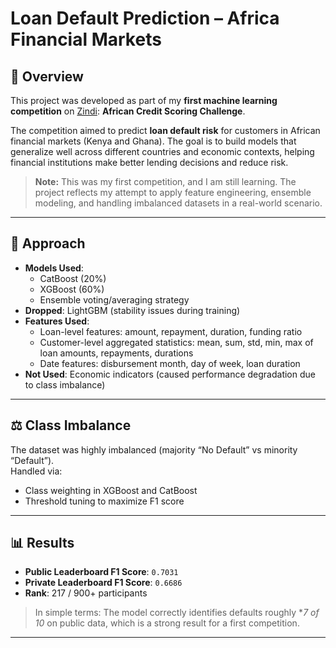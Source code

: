 # Loan Default Prediction – Africa Financial Markets

## 📌 Overview
This project was developed as part of my **first machine learning competition** on [Zindi](https://zindi.africa/competitions/african-credit-scoring-challenge): **African Credit Scoring Challenge**.  

The competition aimed to predict **loan default risk** for customers in African financial markets (Kenya and Ghana). The goal is to build models that generalize well across different countries and economic contexts, helping financial institutions make better lending decisions and reduce risk.  

> **Note:** This was my first competition, and I am still learning. The project reflects my attempt to apply feature engineering, ensemble modeling, and handling imbalanced datasets in a real-world scenario.

---

## 🚀 Approach
- **Models Used**:  
  - CatBoost (20%)  
  - XGBoost (60%)  
  - Ensemble voting/averaging strategy  
- **Dropped**: LightGBM (stability issues during training)  
- **Features Used**:  
  - Loan-level features: amount, repayment, duration, funding ratio  
  - Customer-level aggregated statistics: mean, sum, std, min, max of loan amounts, repayments, durations  
  - Date features: disbursement month, day of week, loan duration  
- **Not Used**: Economic indicators (caused performance degradation due to class imbalance)

---

## ⚖️ Class Imbalance
The dataset was highly imbalanced (majority “No Default” vs minority “Default”).  
Handled via:  
- Class weighting in XGBoost and CatBoost  
- Threshold tuning to maximize F1 score  

---

## 📊 Results
- **Public Leaderboard F1 Score**: `0.7031`  
- **Private Leaderboard F1 Score**: `0.6686`  
- **Rank**: 217 / 900+ participants  

> In simple terms: The model correctly identifies defaults roughly **7 of 10* on public data, which is a strong result for a first competition.

---
